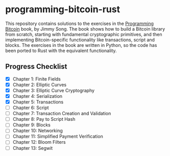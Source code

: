 # programming-bitcoin-rust
This repository contains solutions to the exercises in the [Programming Bitcoin](https://www.amazon.com/Programming-Bitcoin-Learn-Program-Scratch/dp/1492031496) book, by Jimmy Song. The book shows how to build a Bitcoin library from scratch, starting with fundamental cryptographic primitives, and then implementing Bitcoin-specific functionality like transactions, script and blocks. The exercises in the book are written in Python, so the code has been ported to Rust with the equivalent functionality.

## Progress Checklist
- [x] Chapter 1: Finite Fields
- [x] Chapter 2: Elliptic Curves
- [x] Chapter 3: Elliptic Curve Cryptography
- [x] Chapter 4: Serialization
- [x] Chapter 5: Transactions
- [ ] Chapter 6: Script
- [ ] Chapter 7: Transaction Creation and Validation
- [ ] Chapter 8: Pay to Script Hash
- [ ] Chapter 9: Blocks
- [ ] Chapter 10: Networking
- [ ] Chapter 11: Simplified Payment Verification
- [ ] Chapter 12: Bloom Filters
- [ ] Chapter 13: Segwit
